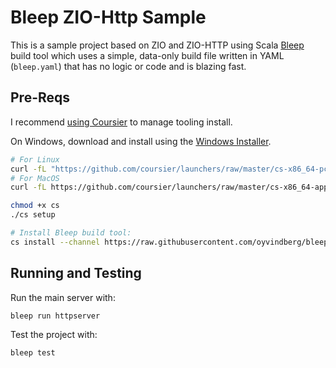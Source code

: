 # Bleep ZIO-Http Sample

This is a sample project based on ZIO and ZIO-HTTP using Scala [Bleep](https://bleep.build/docs/) build tool which uses a simple, data-only build file written in YAML (`bleep.yaml`) that has no logic or code and is blazing fast.

## Pre-Reqs

I recommend [using Coursier](https://get-coursier.io/docs/cli-installation#native-launcher) to manage tooling install.

On Windows, download and install using the [Windows Installer](https://github.com/coursier/launchers/raw/master/cs-x86_64-pc-win32.zip).

```sh
# For Linux
curl -fL "https://github.com/coursier/launchers/raw/master/cs-x86_64-pc-linux.gz" | gzip -d > cs
# For MacOS
curl -fL https://github.com/coursier/launchers/raw/master/cs-x86_64-apple-darwin.gz | gzip -d > cs

chmod +x cs
./cs setup

# Install Bleep build tool:
cs install --channel https://raw.githubusercontent.com/oyvindberg/bleep/master/coursier-channel.json bleep
```

## Running and Testing

Run the main server with:

```sh
bleep run httpserver
```

Test the project with:

```sh
bleep test
```
